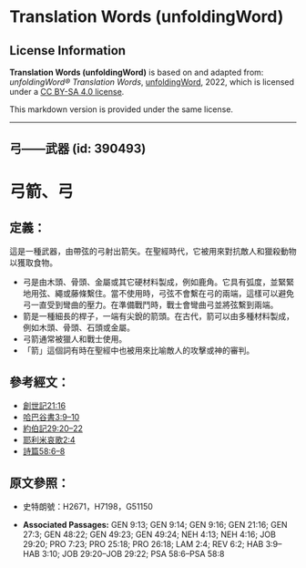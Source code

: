 # Translation Words (unfoldingWord)

## License Information

**Translation Words (unfoldingWord)** is based on and adapted from: _unfoldingWord® Translation Words_, [unfoldingWord](https://unfoldingword.org/utw), 2022, which is licensed under a [CC BY-SA 4.0 license](https://creativecommons.org/licenses/by-sa/4.0/legalcode.en).

This markdown version is provided under the same license.



--------------------------------

## 弓——武器 (id: 390493)

弓箭、弓
====

定義：
---

這是一種武器，由帶弦的弓射出箭矢。在聖經時代，它被用來對抗敵人和獵殺動物以獲取食物。

* 弓是由木頭、骨頭、金屬或其它硬材料製成，例如鹿角。它具有弧度，並緊緊地用弦、繩或藤條繫住。當不使用時，弓弦不會繫在弓的兩端，這樣可以避免弓一直受到彎曲的壓力。在準備戰鬥時，戰士會彎曲弓並將弦繫到兩端。
* 箭是一種細長的桿子，一端有尖銳的箭頭。在古代，箭可以由多種材料製成，例如木頭、骨頭、石頭或金屬。
* 弓箭通常被獵人和戰士使用。
* 「箭」這個詞有時在聖經中也被用來比喻敵人的攻擊或神的審判。

參考經文：
-----

* [創世記21:16](https://ref.ly/Gen21:16)
* [哈巴谷書3:9–10](https://ref.ly/Hab3:9-Hab3:10)
* [約伯記29:20–22](https://ref.ly/Job29:20-Job29:22)
* [耶利米哀歌2:4](https://ref.ly/Lam2:4)
* [詩篇58:6–8](https://ref.ly/Ps58:6-Ps58:8)

原文參照：
-----

* 史特朗號：H2671，H7198，G51150

* **Associated Passages:** GEN 9:13; GEN 9:14; GEN 9:16; GEN 21:16; GEN 27:3; GEN 48:22; GEN 49:23; GEN 49:24; NEH 4:13; NEH 4:16; JOB 29:20; PRO 7:23; PRO 25:18; PRO 26:18; LAM 2:4; REV 6:2; HAB 3:9–HAB 3:10; JOB 29:20–JOB 29:22; PSA 58:6–PSA 58:8

